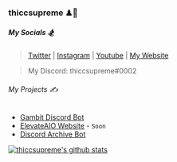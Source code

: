 ### thiccsupreme ♟🚀

##### My Socials 🏂
> [Twitter](https://twitter.com/footlockerru) |  [Instagram](https://instagram.com/the.edwin.t) | [Youtube](https://www.youtube.com/channel/UCitPH2rzFhzVSFIBxJSzmSA) | [My Website](https://thiccsupreme.club)

> My Discord: thiccsupreme#0002

###### My Projects ✍️

* [Gambit Discord Bot](https://github.com/thiccsupreme/gambit-discord-bot)
* [ElevateAIO Website](https://elevateaio.com/) - `Soon`
* [Discord Archive Bot](https://github.com/mosmolov/Discord-Archive-Bot) 

[![thiccsupreme's github stats](https://github-readme-stats.vercel.app/api?username=thiccsupreme&show_icons=true&hide_title=true&theme=dracula&count_private=true)](https://github.com/anuraghazra/github-readme-stats)
